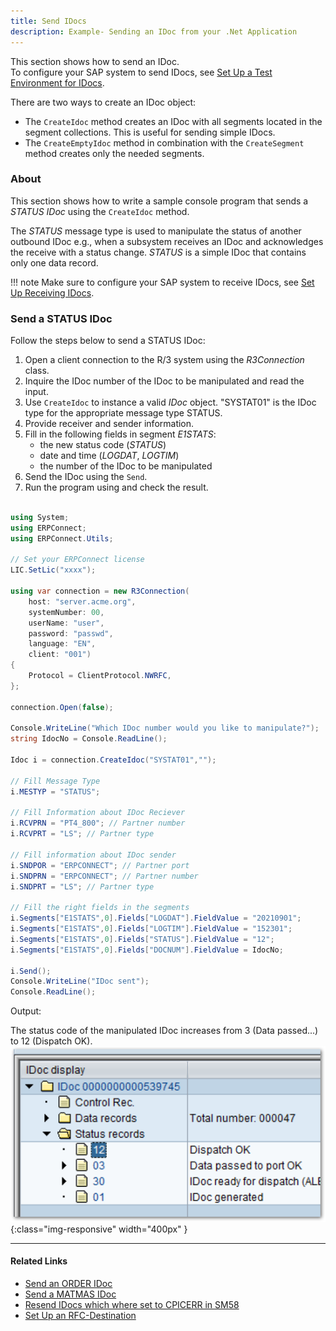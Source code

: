 ```yaml
---
title: Send IDocs
description: Example- Sending an IDoc from your .Net Application
---
```


This section shows how to send an IDoc.<br>
To configure your SAP system to send IDocs, see [Set Up a Test Environment for IDocs](./prerequisites.md#set-up-a-test-environment-for-idocs).

There are two ways to create an IDoc object: 

- The `CreateIdoc` method creates an IDoc with all segments located in the segment collections. This is useful for sending simple IDocs. 
- The `CreateEmptyIdoc` method in combination with the `CreateSegment` method creates only the needed segments. 

### About

This section shows how to write a sample console program that sends a *STATUS IDoc* using the `CreateIdoc` method.

The *STATUS* message type is used to manipulate the status of another outbound IDoc e.g., 
when a subsystem receives an IDoc and acknowledges the receive with a status change.
*STATUS* is a simple IDoc that contains only one data record.

!!! note
    Make sure to configure your SAP system to receive IDocs, see [Set Up Receiving IDocs](./prerequisites.md#set-up-receiving-idocs').

### Send a STATUS IDoc

Follow the steps below to send a STATUS IDoc:

1. Open a client connection to the R/3 system using the *R3Connection* class. 
2. Inquire the IDoc number of the IDoc to be manipulated and read the input.
3. Use `CreateIdoc` to instance a valid *IDoc* object. 
"SYSTAT01" is the IDoc type for the appropriate message type STATUS. 
4. Provide receiver and sender information. 
5. Fill in the following fields in segment *E1STATS*: 
	- the new status code (*STATUS*)
	- date and time (*LOGDAT*, *LOGTIM*) 
	- the number of the IDoc to be manipulated
6. Send the IDoc using the `Send`. <br> 
7. Run the program using and check the result.<br>

```csharp linenums="1" title="Send a STATUS IDocs"

using System;
using ERPConnect;
using ERPConnect.Utils;

// Set your ERPConnect license
LIC.SetLic("xxxx");

using var connection = new R3Connection(
    host: "server.acme.org",
    systemNumber: 00,
    userName: "user",
    password: "passwd",
    language: "EN",
    client: "001")
{
    Protocol = ClientProtocol.NWRFC,
};

connection.Open(false);
        
Console.WriteLine("Which IDoc number would you like to manipulate?");  
string IdocNo = Console.ReadLine(); 
        
Idoc i = connection.CreateIdoc("SYSTAT01","");
 
// Fill Message Type 
i.MESTYP = "STATUS"; 
  
// Fill Information about IDoc Reciever 
i.RCVPRN = "PT4_800"; // Partner number 
i.RCVPRT = "LS"; // Partner type 
  
// Fill information about IDoc sender 
i.SNDPOR = "ERPCONNECT"; // Partner port 
i.SNDPRN = "ERPCONNECT"; // Partner number 
i.SNDPRT = "LS"; // Partner type

// Fill the right fields in the segments 
i.Segments["E1STATS",0].Fields["LOGDAT"].FieldValue = "20210901";
i.Segments["E1STATS",0].Fields["LOGTIM"].FieldValue = "152301"; 
i.Segments["E1STATS",0].Fields["STATUS"].FieldValue = "12"; 
i.Segments["E1STATS",0].Fields["DOCNUM"].FieldValue = IdocNo; 
  
i.Send(); 
Console.WriteLine("IDoc sent"); 
Console.ReadLine();
```

Output:

The status code of the manipulated IDoc increases from 3 (Data passed...) to 12 (Dispatch OK). <br>
![SAP-Send-IDoc-001]( ../../assets/images/SAP-Send-IDoc-001.png){:class="img-responsive" width="400px" }

****
#### Related Links
- [Send an ORDER IDoc](../../samples/send-an-order-idoc.md)
- [Send a MATMAS IDoc](../../samples/send-a-matmas-idoc.md)
- [Resend IDocs which where set to CPICERR in SM58](../../samples/resend-idocs-which-where-set-to-cpicerr-in-sm58.md)
- [Set Up an RFC-Destination](./prerequisites.md#set-up-an-rfc-destination)

